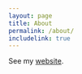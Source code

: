```yaml
---
layout: page
title: About
permalink: /about/
includelink: true
---
```


See my [website](https://justinmath.com/).
